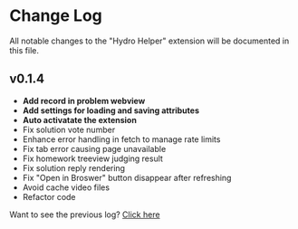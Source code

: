 # Change Log

All notable changes to the "Hydro Helper" extension will be documented in this file.

## v0.1.4

- **Add record in problem webview**
- **Add settings for loading and saving attributes**
- **Auto activatate the extension**
- Fix solution vote number
- Enhance error handling in fetch to manage rate limits
- Fix tab error causing page unavailable
- Fix homework treeview judging result
- Fix solution reply rendering
- Fix "Open in Broswer" button disappear after refreshing
- Avoid cache video files
- Refactor code

Want to see the previous log? [Click here](https://github.com/langningchen/hydro-helper/commits/main/CHANGELOG.md)
